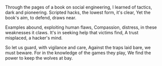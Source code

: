 Through the pages of a book on social engineering,
I learned of tactics, dark and pioneering.
Scripted hacks, the lowest form, it's clear,
Yet the book's aim, to defend, draws near.

Examples abound, exploiting human flaws,
Compassion, distress, in these weaknesses it claws.
It's in seeking help that victims find,
A trust misplaced, a hacker's mind.

So let us guard, with vigilance and care,
Against the traps laid bare, we must beware.
For in the knowledge of the games they play,
We find the power to keep the wolves at bay.